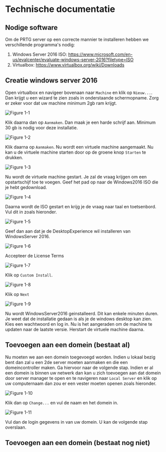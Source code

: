 # Technische documentatie

## Nodige software

Om de PRTG server op een correcte mannier te installeren hebben we verschillende programma's nodig:
1. Windows Server 2016 ISO: https://www.microsoft.com/en-us/evalcenter/evaluate-windows-server-2016?filetype=ISO
2. Virtualbox: https://www.virtualbox.org/wiki/Downloads

## Creatie windows server 2016

Open virtualbox en navigeer bovenaan naar `Machine` en klik op `Nieuw...`. Dan krijgt u een wizard te zien zoals in onderstaande schermopname.
Zorg er zeker voor dat uw machine minimum 2gb ram krijgt.

![Figure 1-1](Images/InstallatieWindows2016_1.png?raw=true)

Klik daarna dan op `Aanmaken`. Dan maak je een harde schrijf aan. Minimum 30 gb is nodig voor deze installatie. 

![Figure 1-2](Images/InstallatieWindows2016_2.png?raw=true)

Klik daarna op `Aanmaken`. Nu wordt een virtuele machine aangemaakt. Nu kan u de virtuele machine starten door op de groene knop `Starten` te drukken.

![Figure 1-3](Images/InstallatieWindows2016_3.png?raw=true)

Nu wordt de virtuele machine gestart. Je zal de vraag krijgen om een opstartschijf toe te voegen. Geef het pad op naar de Windows2016 ISO die je hebt gedownload.

![Figure 1-4](Images/InstallatieWindows2016_4.png?raw=true)

Daarna wordt de ISO gestart en krijg je de vraag naar taal en toetsenbord. Vul dit in zoals hieronder.

![Figure 1-5](Images/InstallatieWindows2016_5.png?raw=true)

Geef dan aan dat je de DesktopExperience wil installeren van WindowsServer 2016.

![Figure 1-6](Images/InstallatieWindows2016_6.png?raw=true)

Accepteer de License Terms

![Figure 1-7](Images/InstallatieWindows2016_7.png?raw=true)

Klik op `Custom Install`.

![Figure 1-8](Images/InstallatieWindows2016_8.png?raw=true)

Klik op `Next`

![Figure 1-9](Images/InstallatieWindows2016_9.png?raw=true)

Nu wordt WindowsServer2016 geinstalleerd. Dit kan enkele minuten duren. Je weet dat de installatie gedaan is als je de windows desktop kan zien. Kies een wachtwoord en log in. Nu is het aangeraden om de machine te updaten naar de laatste versie. Herstart de virtuele machine daarna.

## Toevoegen aan een domein (bestaat al)

Nu moeten we aan een domein toegevoegd worden. Indien u lokaal bezig bent dan zal u een 2de server moeten aanmaken en die een domeincontroller maken. Ga hiervoor naar de volgende stap. Indien er al een domein is binnen uw netwerk dan kan u zich toevoegen aan dat domein door server manager te open en te navigeren naar `Local Server` en klik op uw computernaam dan zou er een vester moeten openen zoals hieronder.

![Figure 1-10](Images/ToevoegenDomein.png?raw=true)

Klik dan op `Change...` en vul de naam en het domein in.

![Figure 1-11](Images/ToevoegenDomein_2.png?raw=true)

Vul dan de login gegevens in van uw domein. U kan de volgende stap overslaan.

## Toevoegen aan een domein (bestaat nog niet)

